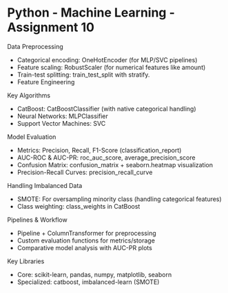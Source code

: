 # Python - Machine Learning - Assignment 10

Data Preprocessing
- Categorical encoding: OneHotEncoder (for MLP/SVC pipelines)
- Feature scaling: RobustScaler (for numerical features like amount)
- Train-test splitting: train_test_split with stratify.
- Feature Engineering
  
Key Algorithms
- CatBoost: CatBoostClassifier (with native categorical handling)
- Neural Networks: MLPClassifier
- Support Vector Machines: SVC

Model Evaluation
- Metrics: Precision, Recall, F1-Score (classification_report)
- AUC-ROC & AUC-PR: roc_auc_score, average_precision_score
- Confusion Matrix: confusion_matrix + seaborn.heatmap visualization
- Precision-Recall Curves: precision_recall_curve

Handling Imbalanced Data
- SMOTE: For oversampling minority class (handling categorical features)
- Class weighting: class_weights in CatBoost

Pipelines & Workflow
- Pipeline + ColumnTransformer for preprocessing
- Custom evaluation functions for metrics/storage
- Comparative model analysis with AUC-PR plots

Key Libraries
- Core: scikit-learn, pandas, numpy, matplotlib, seaborn
- Specialized: catboost, imbalanced-learn (SMOTE)
